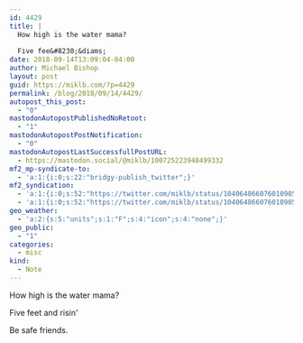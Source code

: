 ```yaml
---
id: 4429
title: |
  How high is the water mama?
  
  Five fee&#8230;&diams;
date: 2018-09-14T13:09:04-04:00
author: Michael Bishop
layout: post
guid: https://miklb.com/?p=4429
permalink: /blog/2018/09/14/4429/
autopost_this_post:
  - "0"
mastodonAutopostPublishedNoRetoot:
  - "1"
mastodonAutopostPostNotification:
  - "0"
mastodonAutopostLastSuccessfullPostURL:
  - https://mastodon.social/@miklb/100725223948499332
mf2_mp-syndicate-to:
  - 'a:1:{i:0;s:22:"bridgy-publish_twitter";}'
mf2_syndication:
  - 'a:1:{i:0;s:52:"https://twitter.com/miklb/status/1040648660760109056";}'
  - 'a:1:{i:0;s:52:"https://twitter.com/miklb/status/1040648660760109056";}'
geo_weather:
  - 'a:2:{s:5:"units";s:1:"F";s:4:"icon";s:4:"none";}'
geo_public:
  - "1"
categories:
  - misc
kind:
  - Note
---
```

How high is the water mama?

Five feet and risin'

Be safe friends.

